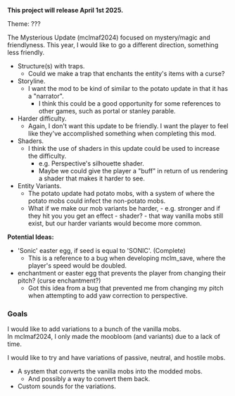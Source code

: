 **This project will release April 1st 2025.**

Theme: ???

The Mysterious Update (mclmaf2024) focused on mystery/magic and friendlyness.
This year, I would like to go a different direction, something less friendly.

- Structure(s) with traps.
  - Could we make a trap that enchants the entity's items with a curse?
- Storyline.
  - I want the mod to be kind of similar to the potato update in that it has a "narrator".
    - I think this could be a good opportunity for some references to other games, such as portal or stanley parable.  
- Harder difficulty.
  - Again, I don't want this update to be friendly. I want the player to feel like they've accomplished something when completing this mod.
- Shaders.
  - I think the use of shaders in this update could be used to increase the difficulty.
    - e.g. Perspective's silhouette shader.
    - Maybe we could give the player a "buff" in return of us rendering a shader that makes it harder to see.  
- Entity Variants.
  - The potato update had potato mobs, with a system of where the potato mobs could infect the non-potato mobs.
  - What if we make our mob variants be harder, - e.g. stronger and if they hit you you get an effect - shader? - that way vanilla mobs still exist, but our harder variants would become more common. 

**Potential Ideas:**  
- 'Sonic' easter egg, if seed is equal to 'SONIC'. (Complete)
  - This is a reference to a bug when developing mclm_save, where the player's speed would be doubled.
- enchantment or easter egg that prevents the player from changing their pitch? (curse enchantment?)
  - Got this idea from a bug that prevented me from changing my pitch when attempting to add yaw correction to perspective.  

### Goals
I would like to add variations to a bunch of the vanilla mobs.  
In mclmaf2024, I only made the moobloom (and variants) due to a lack of time.

I would like to try and have variations of passive, neutral, and hostile mobs.
- A system that converts the vanilla mobs into the modded mobs.
  - And possibly a way to convert them back.
- Custom sounds for the variations.